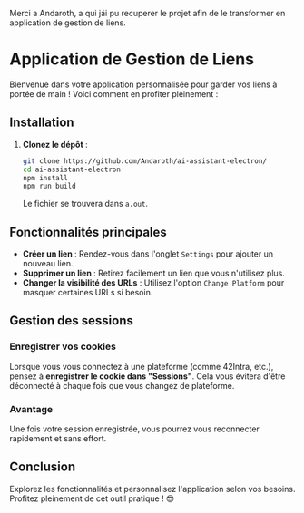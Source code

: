 Merci a Andaroth, a qui jái pu recuperer le projet afin de le transformer en application de gestion de liens. 
# Application de Gestion de Liens

Bienvenue dans votre application personnalisée pour garder vos liens à portée de main ! Voici comment en profiter pleinement :

## Installation

1. **Clonez le dépôt** :
   ```bash
   git clone https://github.com/Andaroth/ai-assistant-electron/
   cd ai-assistant-electron
   npm install
   npm run build
   ```
   Le fichier se trouvera dans `a.out`.

## Fonctionnalités principales

- **Créer un lien** : Rendez-vous dans l'onglet `Settings` pour ajouter un nouveau lien.
- **Supprimer un lien** : Retirez facilement un lien que vous n'utilisez plus.
- **Changer la visibilité des URLs** : Utilisez l'option `Change Platform` pour masquer certaines URLs si besoin.

## Gestion des sessions

### Enregistrer vos cookies

Lorsque vous vous connectez à une plateforme (comme 42Intra, etc.), pensez à **enregistrer le cookie dans "Sessions"**. Cela vous évitera d'être déconnecté à chaque fois que vous changez de plateforme.

### Avantage

Une fois votre session enregistrée, vous pourrez vous reconnecter rapidement et sans effort.

## Conclusion

Explorez les fonctionnalités et personnalisez l'application selon vos besoins. Profitez pleinement de cet outil pratique ! 😎
